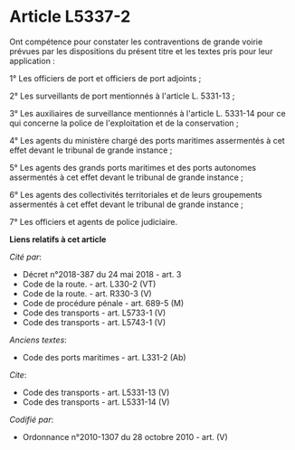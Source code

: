 # Article L5337-2

Ont compétence pour constater les contraventions de grande voirie prévues par les dispositions du présent titre et les textes
pris pour leur application : 

1° Les officiers de port et officiers de port adjoints ; 

2° Les surveillants de port mentionnés à l'article L. 5331-13 ; 

3° Les auxiliaires de surveillance mentionnés à l'article L. 5331-14 pour ce qui concerne la police de l'exploitation et de
la conservation ; 

4° Les agents du ministère chargé des ports maritimes assermentés à cet effet devant le tribunal de grande instance ; 

5° Les agents des grands ports maritimes et des ports autonomes assermentés à cet effet devant le tribunal de grande
instance ; 

6° Les agents des collectivités territoriales et de leurs groupements assermentés à cet effet devant le tribunal de grande
instance ; 

7° Les officiers et agents de police judiciaire.

**Liens relatifs à cet article**

_Cité par_:

  - Décret n°2018-387 du 24 mai 2018 - art. 3
  - Code de la route. - art. L330-2 (VT)
  - Code de la route. - art. R330-3 (V)
  - Code de procédure pénale - art. 689-5 (M)
  - Code des transports - art. L5733-1 (V)
  - Code des transports - art. L5743-1 (V)

_Anciens textes_:

  - Code des ports maritimes - art. L331-2 (Ab)

_Cite_:

  - Code des transports - art. L5331-13 (V)
  - Code des transports - art. L5331-14 (V)

_Codifié par_:

  - Ordonnance n°2010-1307 du 28 octobre 2010 - art. (V)
